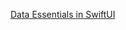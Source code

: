 [Data Essentials in SwiftUI](https://hamoblog.notion.site/WWDC-2019-Data-Essentials-in-SwiftUI-6828c4d71b36425baae7422578128940?pvs=4)
